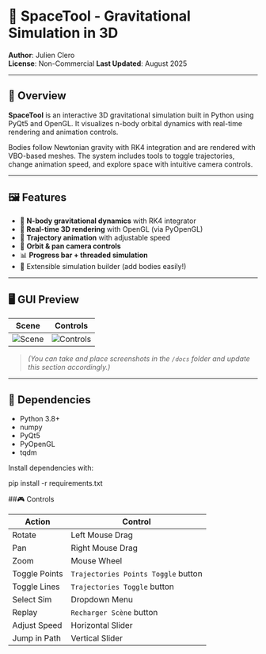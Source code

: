 # 🌌 SpaceTool - Gravitational Simulation in 3D

**Author**: Julien Clero  
**License**: Non-Commercial 
**Last Updated**: August 2025

---

## 🚀 Overview

**SpaceTool** is an interactive 3D gravitational simulation built in Python using PyQt5 and OpenGL. It visualizes n-body orbital dynamics with real-time rendering and animation controls.

Bodies follow Newtonian gravity with RK4 integration and are rendered with VBO-based meshes. The system includes tools to toggle trajectories, change animation speed, and explore space with intuitive camera controls.

---

## 🖼 Features

- 🧠 **N-body gravitational dynamics** with RK4 integrator  
- 🧬 **Real-time 3D rendering** with OpenGL (via PyOpenGL)  
- 🔁 **Trajectory animation** with adjustable speed  
- 🔎 **Orbit & pan camera controls**  
- 📊 **Progress bar + threaded simulation**  
- 🔧 Extensible simulation builder (add bodies easily!)

---

## 🖥 GUI Preview

| Scene | Controls |
|-------|----------|
| ![Scene](docs/preview_scene.png) | ![Controls](docs/preview_ui.png) |

> *(You can take and place screenshots in the `/docs` folder and update this section accordingly.)*

---

## 🧩 Dependencies

- Python 3.8+
- numpy
- PyQt5
- PyOpenGL
- tqdm

Install dependencies with:

pip install -r requirements.txt

##🎮 Controls

| Action        | Control                             |
| ------------- | ----------------------------------- |
| Rotate        | Left Mouse Drag                     |
| Pan           | Right Mouse Drag                    |
| Zoom          | Mouse Wheel                         |
| Toggle Points | `Trajectories Points Toggle` button |
| Toggle Lines  | `Trajectories Toggle` button        |
| Select Sim    | Dropdown Menu                       |
| Replay        | `Recharger Scène` button            |
| Adjust Speed  | Horizontal Slider                   |
| Jump in Path  | Vertical Slider                     |
